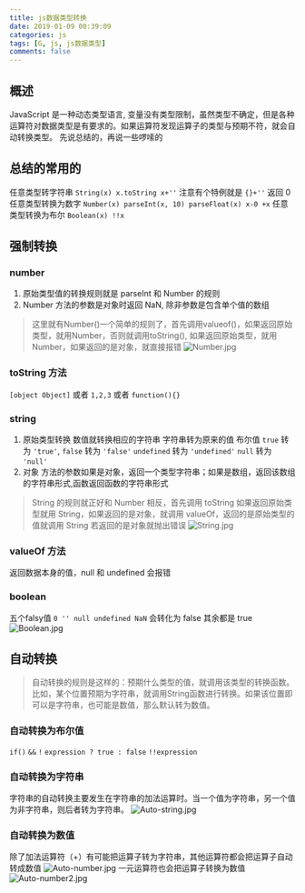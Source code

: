 ```yaml
---
title: js数据类型转换
date: 2019-01-09 00:39:09
categories: js
tags: [G, js, js数据类型]
comments: false
---
```


## 概述
JavaScript 是一种动态类型语言, 变量没有类型限制，虽然类型不确定，但是各种运算符对数据类型是有要求的。如果运算符发现运算子的类型与预期不符，就会自动转换类型。
先说总结的，再说一些啰嗦的

## 总结的常用的
任意类型转字符串 `String(x) x.toString x+''`
  注意有个特例就是 `{}+''` 返回 0
任意类型转换为数字 `Number(x) parseInt(x, 10) parseFloat(x) x-0 +x`
任意类型转换为布尔 `Boolean(x) !!x`

## 强制转换

### number
1. 原始类型值的转换规则就是 parseInt 和 Number 的规则
2. Number 方法的参数是对象时返回 NaN, 除非参数是包含单个值的数组
> 这里就有Number()一个简单的规则了，首先调用valueof()，如果返回原始类型，就用Number，否则就调用toString(), 如果返回原始类型，就用Number，如果返回的是对象，就直接报错
![Number.jpg](https://i.loli.net/2019/01/08/5c34b1d82a534.jpg)

### toString 方法
`[object Object]` 或者 `1,2,3` 或者 `function(){}`

### string
1. 原始类型转换
数值就转换相应的字符串
字符串转为原来的值
布尔值 `true` 转为 `'true'`, `false` 转为 `'false'`
`undefined` 转为 `'undefined'`
`null` 转为 `'null'`
2. 对象
方法的参数如果是对象，返回一个类型字符串；如果是数组，返回该数组的字符串形式,函数返回函数的字符串形式
> String 的规则就正好和 Number 相反，首先调用 toString 如果返回原始类型就用 String，如果返回的是对象，就调用 valueOf，返回的是原始类型的值就调用 String 若返回的是对象就抛出错误
![String.jpg](https://i.loli.net/2019/01/08/5c34bc66642f4.jpg)

### valueOf 方法
返回数据本身的值，null 和 undefined 会报错

### boolean
五个falsy值 `0 '' null undefined NaN` 会转化为 false
其余都是 true
![Boolean.jpg](https://i.loli.net/2019/01/08/5c34bedc75d01.jpg)


## 自动转换
> 自动转换的规则是这样的：预期什么类型的值，就调用该类型的转换函数。比如，某个位置预期为字符串，就调用String函数进行转换。如果该位置即可以是字符串，也可能是数值，那么默认转为数值。

### 自动转换为布尔值
`if()`
`&&`
`!`
`expression ? true : false` 
`!!expression`

### 自动转换为字符串
字符串的自动转换主要发生在字符串的加法运算时。当一个值为字符串，另一个值为非字符串，则后者转为字符串。
![Auto-string.jpg](https://i.loli.net/2019/01/08/5c34c3fb87011.jpg)

### 自动转换为数值
除了加法运算符（+）有可能把运算子转为字符串，其他运算符都会把运算子自动转成数值
![Auto-number.jpg](https://i.loli.net/2019/01/09/5c34c9c6e5b85.jpg)
一元运算符也会把运算子转换为数值
![Auto-number2.jpg](https://i.loli.net/2019/01/09/5c34cd0f98921.jpg)